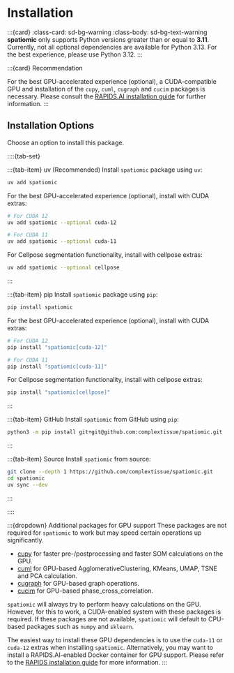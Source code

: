 # Installation

:::{card}
:class-card: sd-bg-warning
:class-body: sd-bg-text-warning
**spatiomic** only supports Python versions greater than or equal to **3.11**. Currently, not all optional dependencies are available for Python 3.13. For the best experience, please use Python 3.12.
:::

:::{card} Recommendation

For the best GPU-accelerated experience (optional), a CUDA-compatible GPU and installation of the `cupy`, `cuml`, `cugraph` and `cucim` packages is necessary. Please consult the [RAPIDS.AI installation guide](https://docs.rapids.ai/install) for further information.
:::

## Installation Options

Choose an option to install this package.

::::{tab-set}

:::{tab-item} uv (Recommended)
Install `spatiomic` package using `uv`:

```bash
uv add spatiomic
```

For the best GPU-accelerated experience (optional), install with CUDA extras:

```bash
# For CUDA 12
uv add spatiomic --optional cuda-12

# For CUDA 11
uv add spatiomic --optional cuda-11
```

For Cellpose segmentation functionality, install with cellpose extras:

```bash
uv add spatiomic --optional cellpose
```

:::

:::{tab-item} pip
Install `spatiomic` package using `pip`:

```bash
pip install spatiomic
```

For the best GPU-accelerated experience (optional), install with CUDA extras:

```bash
# For CUDA 12
pip install "spatiomic[cuda-12]"

# For CUDA 11
pip install "spatiomic[cuda-11]"
```

For Cellpose segmentation functionality, install with cellpose extras:

```bash
pip install "spatiomic[cellpose]"
```

:::

:::{tab-item} GitHub
Install `spatiomic` from GitHub using `pip`:

```bash
python3 -m pip install git+git@github.com:complextissue/spatiomic.git
```

:::

:::{tab-item} Source
Install `spatiomic` from source:

```bash
git clone --depth 1 https://github.com/complextissue/spatiomic.git
cd spatiomic
uv sync --dev
```

:::

::::

:::{dropdown} Additional packages for GPU support
These packages are not required for `spatiomic` to work but may speed certain operations up significantly.

- [cupy](https://docs.cupy.dev/en/stable/index.html) for faster pre-/postprocessing and faster SOM calculations on the GPU.
- [cuml](https://github.com/rapidsai/cuml) for GPU-based AgglomerativeClustering, KMeans, UMAP, TSNE and PCA calculation.
- [cugraph](https://github.com/rapidsai/cugraph) for GPU-based graph operations.
- [cucim](https://github.com/rapidsai/cucim) for GPU-based phase_cross_correlation.

`spatiomic` will always try to perform heavy calculations on the GPU. However, for this to work, a CUDA-enabled system with these packages is required. If these packages are not available, `spatiomic` will default to CPU-based packages such as `numpy` and `sklearn`.

The easiest way to install these GPU dependencies is to use the `cuda-11` or `cuda-12` extras when installing `spatiomic`. Alternatively, you may want to install a RAPIDS.AI-enabled Docker container for GPU support. Please refer to the [RAPIDS installation guide](https://docs.rapids.ai/install/) for more information.
:::
